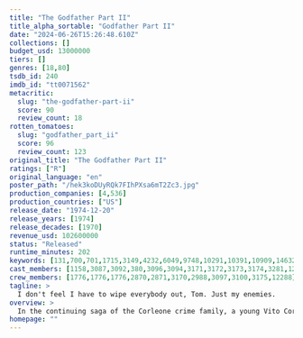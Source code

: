 ```yaml
---
title: "The Godfather Part II"
title_alpha_sortable: "Godfather Part II"
date: "2024-06-26T15:26:48.610Z"
collections: []
budget_usd: 13000000
tiers: []
genres: [18,80]
tsdb_id: 240
imdb_id: "tt0071562"
metacritic:
  slug: "the-godfather-part-ii"
  score: 90
  review_count: 18
rotten_tomatoes:
  slug: "godfather_part_ii"
  score: 96
  review_count: 123
original_title: "The Godfather Part II"
ratings: ["R"]
original_language: "en"
poster_path: "/hek3koDUyRQk7FIhPXsa6mT2Zc3.jpg"
production_companies: [4,536]
production_countries: ["US"]
release_date: "1974-12-20"
release_years: [1974]
release_decades: [1970]
revenue_usd: 102600000
status: "Released"
runtime_minutes: 202
keywords: [131,700,701,1715,3149,4232,6049,9748,10291,10391,10909,14632,156024]
cast_members: [1158,3087,3092,380,3096,3094,3171,3172,3173,3174,3281,1213795,9257,11480,3279,15659,5048,14849,3085,1769,99846]
crew_members: [1776,1776,1776,2870,2871,3170,2988,3097,3100,3175,12288]
tagline: >
  I don't feel I have to wipe everybody out, Tom. Just my enemies.
overview: >
  In the continuing saga of the Corleone crime family, a young Vito Corleone grows up in Sicily and in 1910s New York. In the 1950s, Michael Corleone attempts to expand the family business into Las Vegas, Hollywood and Cuba.
homepage: ""
---
```

